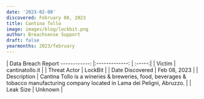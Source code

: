 ```yaml
---
date: '2023-02-08'
discovered: February 08, 2023
title: Cantina Tollo
image: images/blog/lockbit.png
author: Breachsense Support
draft: false
yearmonths: 2023/february
---
```



| Data Breach Report
------------:     |:-------------:    | :-----:|
| Victim      | cantinatollo.it      | 
| Threat Actor      | LockBit      | 
| Date Discovered      | Feb 08, 2023      | 
| Description      | Cantina Tollo is a wineries & breweries, food, beverages & tobacco manufacturing company located in Lama dei Peligni, Abruzzo.      | 
| Leak Size      | Unknown      | 

